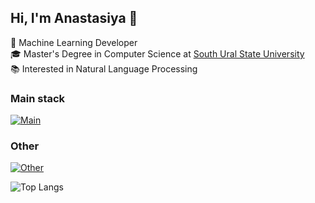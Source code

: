 ## Hi, I'm Anastasiya 👋

🤖 Machine Learning Developer  
🎓 Master's Degree in Computer Science at [South Ural State University](https://www.susu.ru/)  
📚 Interested in Natural Language Processing  


### Main stack
[![Main](https://skillicons.dev/icons?i=py,ai,pytorch,fastapi,flask,rabbitmq,redis,docker,gitlab)](https://skillicons.dev)


### Other
[![Other](https://skillicons.dev/icons?i=r,opencv)](https://skillicons.dev)


![Top Langs](https://github-readme-stats.vercel.app/api/top-langs/?username=anastasiyaperk&theme=radical)
